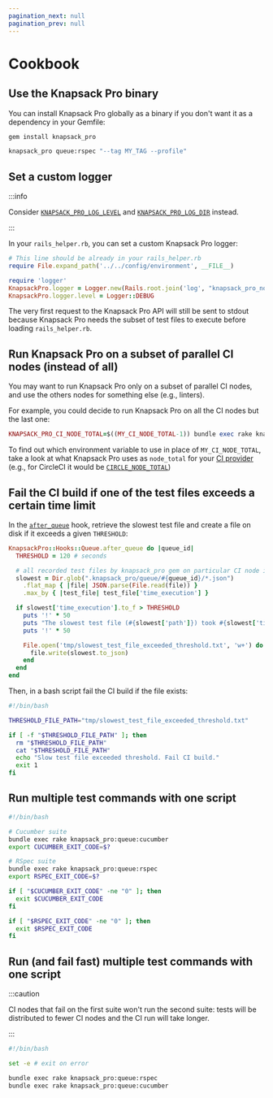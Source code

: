 ```yaml
---
pagination_next: null
pagination_prev: null
---
```


# Cookbook

## Use the Knapsack Pro binary

You can install Knapsack Pro globally as a binary if you don't want it as a dependency in your Gemfile:

```bash
gem install knapsack_pro

knapsack_pro queue:rspec "--tag MY_TAG --profile"
```

## Set a custom logger

:::info

Consider [`KNAPSACK_PRO_LOG_LEVEL`](reference.md#knapsack_pro_log_level) and [`KNAPSACK_PRO_LOG_DIR`](reference.md#knapsack_pro_log_dir) instead.

:::

In your `rails_helper.rb`, you can set a custom Knapsack Pro logger:

```ruby
# This line should be already in your rails_helper.rb
require File.expand_path('../../config/environment', __FILE__)

require 'logger'
KnapsackPro.logger = Logger.new(Rails.root.join('log', "knapsack_pro_node_#{KnapsackPro::Config::Env.ci_node_index}.log"))
KnapsackPro.logger.level = Logger::DEBUG
```

The very first request to the Knapsack Pro API will still be sent to stdout because Knapsack Pro needs the subset of test files to execute before loading `rails_helper.rb`.

## Run Knapsack Pro on a subset of parallel CI nodes (instead of all)

You may want to run Knapsack Pro only on a subset of parallel CI nodes, and use the others nodes for something else (e.g., linters).

For example, you could decide to run Knapsack Pro on all the CI nodes but the last one:

```ruby
KNAPSACK_PRO_CI_NODE_TOTAL=$((MY_CI_NODE_TOTAL-1)) bundle exec rake knapsack_pro:queue:rspec
```

To find out which environment variable to use in place of `MY_CI_NODE_TOTAL`, take a look at what Knapsack Pro uses as `node_total` for your [CI provider](https://github.com/KnapsackPro/knapsack_pro-ruby/tree/master/lib/knapsack_pro/config/ci) (e.g., for CircleCI it would be [`CIRCLE_NODE_TOTAL`](https://github.com/KnapsackPro/knapsack_pro-ruby/blob/master/lib/knapsack_pro/config/ci/circle.rb#L6))

## Fail the CI build if one of the test files exceeds a certain time limit

In the [`after_queue`](hooks.mdx) hook, retrieve the slowest test file and create a file on disk if it exceeds a given `THRESHOLD`:

```ruby
KnapsackPro::Hooks::Queue.after_queue do |queue_id|
  THRESHOLD = 120 # seconds

  # all recorded test files by knapsack_pro gem on particular CI node index
  slowest = Dir.glob(".knapsack_pro/queue/#{queue_id}/*.json")
    .flat_map { |file| JSON.parse(File.read(file)) }
    .max_by { |test_file| test_file['time_execution'] }

  if slowest['time_execution'].to_f > THRESHOLD
    puts '!' * 50
    puts "The slowest test file (#{slowest['path']}) took #{slowest['time_execution']} seconds and exceeded the threshold (#{THRESHOLD} seconds)."
    puts '!' * 50

    File.open('tmp/slowest_test_file_exceeded_threshold.txt', 'w+') do |file|
      file.write(slowest.to_json)
    end
  end
end
```

Then, in a bash script fail the CI build if the file exists:

```bash
#!/bin/bash

THRESHOLD_FILE_PATH="tmp/slowest_test_file_exceeded_threshold.txt"

if [ -f "$THRESHOLD_FILE_PATH" ]; then
  rm "$THRESHOLD_FILE_PATH"
  cat "$THRESHOLD_FILE_PATH"
  echo "Slow test file exceeded threshold. Fail CI build."
  exit 1
fi
```

## Run multiple test commands with one script

```bash
#!/bin/bash

# Cucumber suite
bundle exec rake knapsack_pro:queue:cucumber
export CUCUMBER_EXIT_CODE=$?

# RSpec suite
bundle exec rake knapsack_pro:queue:rspec
export RSPEC_EXIT_CODE=$?

if [ "$CUCUMBER_EXIT_CODE" -ne "0" ]; then
  exit $CUCUMBER_EXIT_CODE
fi

if [ "$RSPEC_EXIT_CODE" -ne "0" ]; then
  exit $RSPEC_EXIT_CODE
fi
```

## Run (and fail fast) multiple test commands with one script

:::caution

CI nodes that fail on the first suite won't run the second suite: tests will be distributed to fewer CI nodes and the CI run will take longer.

:::

```bash
#!/bin/bash

set -e # exit on error

bundle exec rake knapsack_pro:queue:rspec
bundle exec rake knapsack_pro:queue:cucumber
```
